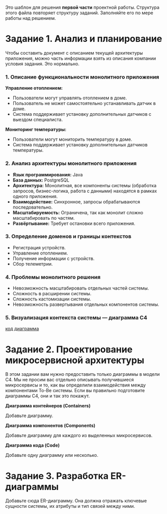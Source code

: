 Это шаблон для решения **первой части** проектной работы. Структура этого файла повторяет структуру заданий. Заполняйте его по мере работы над решением.

# Задание 1. Анализ и планирование

Чтобы составить документ с описанием текущей архитектуры приложения, можно часть информации взять из описания компании условия задания. Это нормально.

### 1. Описание функциональности монолитного приложения

**Управление отоплением:**

- Пользователи могут управлять отоплением в доме.
- Пользователь не может самостоятельно устанавливать датчик в доме.
- Система поддерживает установку дополнительных датчиков с выездом специалиста.

**Мониторинг температуры:**

- Пользователи могут мониторить температуру в доме.
- Система поддерживает установку дополнительных датчиков температуры.

### 2. Анализ архитектуры монолитного приложения

- **Язык программирования:** Java
- **База данных:** PostgreSQL
- **Архитектура:** Монолитная, все компоненты системы (обработка запросов, бизнес-логика, работа с данными) находятся в рамках одного приложения.
- **Взаимодействие:** Синхронное, запросы обрабатываются последовательно.
- **Масштабируемость:** Ограничена, так как монолит сложно масштабировать по частям.
- **Развёртывание:** Требует остановки всего приложения.

### 3. Определение доменов и границы контекстов

- Регистрация устройств.
- Управление отоплением.
- Получение информации с устройств.
- Сбор телеметрии.

### **4. Проблемы монолитного решения**

- Невозможность масштабировать отдельных частей системы.
- Сложность в расширении системы.
- Сложность кастомизации системы.
- Невозможность развертывания отдельных компонентов системы.

### 5. Визуализация контекста системы — диаграмма С4

[код](/diagrams/old_system_context.puml)
[диаграмма](/diagrams/old_system_context.png)

# Задание 2. Проектирование микросервисной архитектуры

В этом задании вам нужно предоставить только диаграммы в модели C4. Мы не просим вас отдельно описывать получившиеся микросервисы и то, как вы определили взаимодействия между компонентами To-Be системы. Если вы правильно подготовите диаграммы C4, они и так это покажут.

**Диаграмма контейнеров (Containers)**

Добавьте диаграмму.

**Диаграмма компонентов (Components)**

Добавьте диаграмму для каждого из выделенных микросервисов.

**Диаграмма кода (Code)**

Добавьте одну диаграмму или несколько.

# Задание 3. Разработка ER-диаграммы

Добавьте сюда ER-диаграмму. Она должна отражать ключевые сущности системы, их атрибуты и тип связей между ними.
